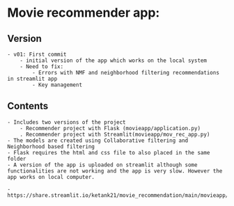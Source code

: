 # Movie recommender app:

## Version
	- v01: First commit 
		- initial version of the app which works on the local system
		- Need to fix:
			- Errors with NMF and neighborhood filtering recommendations in streamlit app
			- Key management

## Contents
	- Includes two versions of the project 
		- Recommender project with Flask (movieapp/application.py)
		. Recommender project with Streamlit(movieapp/mov_rec_app.py)
	- The models are created using Collaborative filtering and Neighborhood based filtering
	- Flask requires the html and css file to also placed in the same folder
	- A version of the app is uploaded on streamlit although some functionalities are not working and the app is very slow. However the app works on local computer. 
	
	- https://share.streamlit.io/ketank21/movie_recommendation/main/movieapp/mov_rec_app.py
	
